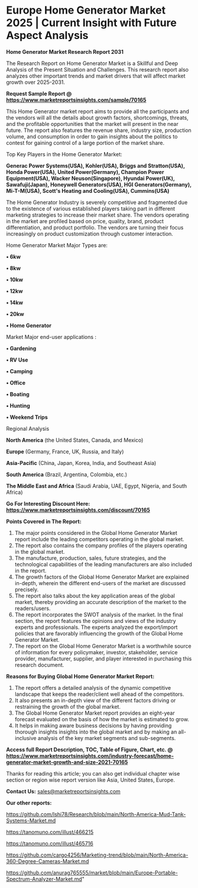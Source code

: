 # Europe Home Generator Market 2025 | Current Insight with Future Aspect Analysis

<strong>Home Generator Market Research Report 2031</strong>

The Research Report on Home Generator Market is a Skillful and Deep Analysis of the Present Situation and Challenges. This research report also analyzes other important trends and market drivers that will affect market growth over 2025-2031.

<strong>Request Sample Report @ <a href=https://www.marketreportsinsights.com/sample/70165>https://www.marketreportsinsights.com/sample/70165</a></strong>

This Home Generator market report aims to provide all the participants and the vendors will all the details about growth factors, shortcomings, threats, and the profitable opportunities that the market will present in the near future. The report also features the revenue share, industry size, production volume, and consumption in order to gain insights about the politics to contest for gaining control of a large portion of the market share.

Top Key Players in the Home Generator Market:

<strong>Generac Power Systems(USA), Kohler(USA), Briggs and Stratton(USA), Honda Power(USA), United Power(Germany), Champion Power Equipment(USA), Wacker Neuson(Singapore), Hyundai Power(UK), Sawafuji(Japan), Honeywell Generators(USA), HGI Generators(Germany), Mi-T-M(USA), Scott&#39;s Heating and Cooling(USA), Cummins(USA)</strong>

The Home Generator Industry is severely competitive and fragmented due to the existence of various established players taking part in different marketing strategies to increase their market share. The vendors operating in the market are profiled based on price, quality, brand, product differentiation, and product portfolio. The vendors are turning their focus increasingly on product customization through customer interaction.

Home Generator Market Major Types are:

<strong>• 6kw

• 8kw

• 10kw

• 12kw

• 14kw

• 20kw

• Home Generator</strong>

Market Major end-user applications :

<strong>• Gardening

• RV Use

• Camping

• Office

• Boating

• Hunting

• Weekend Trips</strong>

Regional Analysis

</u><strong><b>North America</b></strong> (the United States, Canada, and Mexico)

<strong><b>Europe </b></strong>(Germany, France, UK, Russia, and Italy)

<strong><b>Asia-Pacific</b></strong> (China, Japan, Korea, India, and Southeast Asia)

<strong><b>South America</b></strong> (Brazil, Argentina, Colombia, etc.)

<strong><b>The Middle East and Africa</b></strong> (Saudi Arabia, UAE, Egypt, Nigeria, and South Africa)

<strong>Go For Interesting Discount Here: <a href=https://www.marketreportsinsights.com/discount/70165>https://www.marketreportsinsights.com/discount/70165</a></strong>

<strong>Points Covered in The Report:</strong>
<ol>
  <li>The major points considered in the Global Home Generator Market report include the leading competitors operating in the global market.</li>
  <li>The report also contains the company profiles of the players operating in the global market.</li>
  <li>The manufacture, production, sales, future strategies, and the technological capabilities of the leading manufacturers are also included in the report.</li>
  <li>The growth factors of the Global Home Generator Market are explained in-depth, wherein the different end-users of the market are discussed precisely.</li>
  <li>The report also talks about the key application areas of the global market, thereby providing an accurate description of the market to the readers/users.</li>
  <li>The report incorporates the SWOT analysis of the market. In the final section, the report features the opinions and views of the industry experts and professionals. The experts analyzed the export/import policies that are favorably influencing the growth of the Global Home Generator Market.</li>
  <li>The report on the Global Home Generator Market is a worthwhile source of information for every policymaker, investor, stakeholder, service provider, manufacturer, supplier, and player interested in purchasing this research document.</li>
</ol>
<strong>Reasons for Buying Global Home Generator Market Report:</strong>

<ol>
  <li>The report offers a detailed analysis of the dynamic competitive landscape that keeps the reader/client well ahead of the competitors.</li>
  <li>It also presents an in-depth view of the different factors driving or restraining the growth of the global market.</li>
  <li>The Global Home Generator Market report provides an eight-year forecast evaluated on the basis of how the market is estimated to grow.</li>
  <li>It helps in making aware business decisions by having providing thorough insights insights into the global market and by making an all-inclusive analysis of the key market segments and sub-segments.</li>
</ol>
<strong>Access full Report Description, TOC, Table of Figure, Chart, etc. @ <a href=https://www.marketreportsinsights.com/industry-forecast/home-generator-market-growth-and-size-2021-70165>https://www.marketreportsinsights.com/industry-forecast/home-generator-market-growth-and-size-2021-70165</a></strong>


Thanks for reading this article; you can also get individual chapter wise section or region wise report version like Asia, United States, Europe.

<strong>Contact Us:</strong>
sales@marketreportsinsights.com

<strong>Our other reports:</strong>

<a href=https://github.com/Ishi78/Research/blob/main/North-America-Mud-Tank-Systems-Market.md>https://github.com/Ishi78/Research/blob/main/North-America-Mud-Tank-Systems-Market.md</a>

<a href=https://tanomuno.com/illust/466215>https://tanomuno.com/illust/466215</a>

<a href=https://tanomuno.com/illust/465716>https://tanomuno.com/illust/465716</a>

<a href=https://github.com/cargo4256/Marketing-trend/blob/main/North-America-360-Degree-Cameras-Market.md>https://github.com/cargo4256/Marketing-trend/blob/main/North-America-360-Degree-Cameras-Market.md</a>

<a href=https://github.com/anurag765555/market/blob/main/Europe-Portable-Spectrum-Analyzer-Market.md>https://github.com/anurag765555/market/blob/main/Europe-Portable-Spectrum-Analyzer-Market.md</a>"
